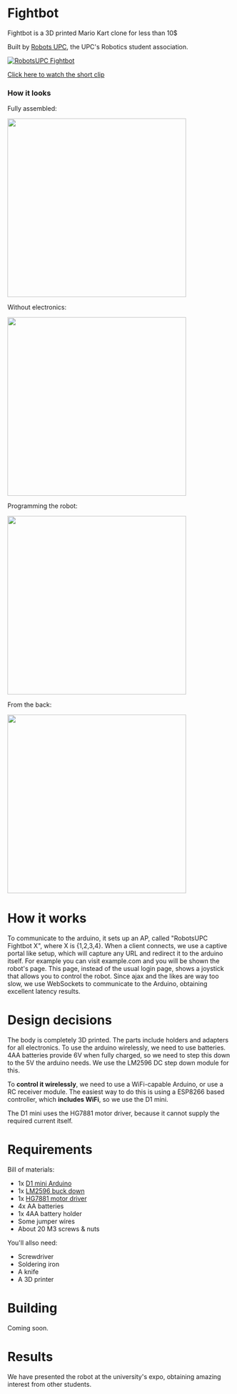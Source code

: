 # Fightbot

Fightbot is a 3D printed Mario Kart clone for less than 10$

Built by [Robots UPC](http://www.robotsupc.com), the UPC's Robotics student association.

[
![RobotsUPC Fightbot](https://user-images.githubusercontent.com/4309591/30709458-8d69d27e-9f02-11e7-93b9-6cad5980506c.gif)
](https://youtu.be/2lzYGl3RAvY)

[Click here to watch the short clip](https://youtu.be/2lzYGl3RAvY)



### How it looks

Fully assembled:

<img src="https://user-images.githubusercontent.com/4309591/30709662-49283e4c-9f03-11e7-8050-219ba863531a.jpg" width="400">

Without electronics:

<img src="https://user-images.githubusercontent.com/4309591/30709587-138ea7a8-9f03-11e7-9b0b-dded8068c44b.jpg" width="400">

Programming the robot:

<img src="https://user-images.githubusercontent.com/4309591/30709605-212f2662-9f03-11e7-846e-f815f56a9a32.jpg" width="400">

From the back:

<img src="https://user-images.githubusercontent.com/4309591/30709706-67575b14-9f03-11e7-9373-64c64195442e.jpg" width="400">


# How it works
To communicate to the arduino, it sets up an AP, called "RobotsUPC Fightbot X", where X is {1,2,3,4}.
When a client connects, we use a captive portal like setup, which will capture any URL and redirect it to the arduino itself.
For example you can visit example.com and you will be shown the robot's page.
This page, instead of the usual login page, shows a joystick that allows you to control the robot.
Since ajax and the likes are way too slow, we use WebSockets to communicate to the Arduino, obtaining excellent latency results.



# Design decisions
The body is completely 3D printed. The parts include holders and adapters for all electronics.
To use the arduino wirelessly, we need to use batteries. 4AA batteries provide 6V when fully charged, so we need to 
step this down to the 5V the arduino needs. We use the LM2596 DC step down module for this.

To **control it wirelessly**, we need to use a WiFi-capable Arduino, or use a RC receiver module.
The easiest way to do this is using a ESP8266 based controller, which **includes WiFi**, so we use the D1 mini.

The D1 mini uses the HG7881 motor driver, because it cannot supply the required current itself.



# Requirements
Bill of materials:
* 1x [D1 mini Arduino](https://www.aliexpress.com/item/D1-mini-Mini-NodeMcu-4M-bytes-Lua-WIFI-Internet-of-Things-development-board-based-ESP8266-by/32635160765.html?)
* 1x [LM2596 buck down](https://www.aliexpress.com/item/15924-Free-shipping-DC-DC-Step-Down-Converter-Module-LM2596-DC-4-0-40-to-1/32354635261.html)
* 1x [HG7881 motor driver](https://www.aliexpress.com/item/5pcs-lot-HG7881-HG7881CP-two-road-motor-driven-motor-driver-module-for-arduino-2-channel-motor/1919127484.html)
* 4x AA batteries
* 1x 4AA battery holder
* Some jumper wires
* About 20 M3 screws & nuts

You'll allso need:
* Screwdriver
* Soldering iron
* A knife
* A 3D printer

# Building
Coming soon.

# Results
We have presented the robot at the university's expo, obtaining amazing interest from other students.
